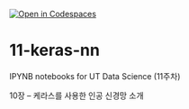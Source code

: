 [![Open in Codespaces](https://classroom.github.com/assets/launch-codespace-2972f46106e565e64193e422d61a12cf1da4916b45550586e14ef0a7c637dd04.svg)](https://classroom.github.com/open-in-codespaces?assignment_repo_id=17125508)
# 11-keras-nn

IPYNB notebooks for UT Data Science (11주차)

10장 – 케라스를 사용한 인공 신경망 소개
